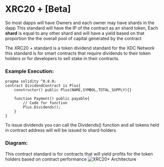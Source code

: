 # **XRC20 +** [Beta]

So most dapps will have Owners and each owner may have shards in the dapp This standard will have the IP of the contract as an shard token, Each **shard** is equal to any other shard and will have a yield based on that proportion the the overall pool of capital generated by the contract

The XRC20 + standard is a token dividend standard for the XDC Network this standard is for smart contracts that require dividends to their token holders or for developers to sell stake in their contracts.

### **Example Execution:**

```solidity
pragma solidity ^0.8.0;
contract DividendContract is Plus{
	constructor() public Plus(NAME,SYMBOL,TOTAL_SUPPLY){}
	
	function Payment() public payable{
		// Code for function
		Plus.Dividends();	
	}
}
```

To issue dividends you can call the Dividends() function and all tokens held in contract address  will will be issued to shard holders

### **Diagram:**

This contract standard is for contracts that will yield profits for the token holders based on contract performance
![XRC20+ Architecture ](https://user-images.githubusercontent.com/16103963/146620641-e1bf538f-135a-4e1e-9a2d-485ed1a9f221.png)
